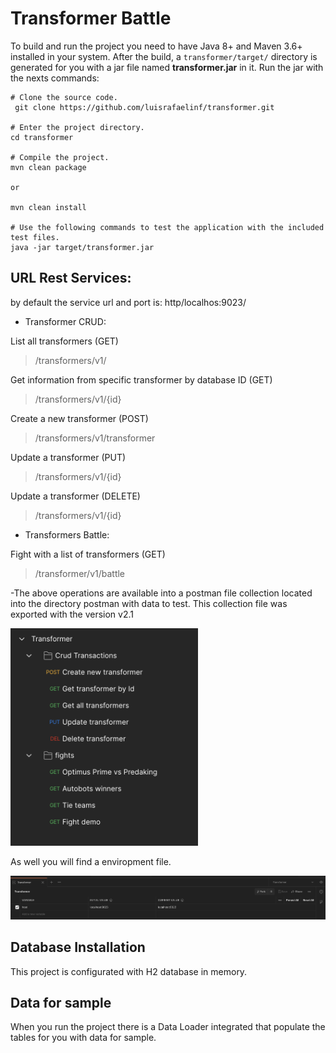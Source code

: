 # Transformer Battle

To build and run the project you need to have Java 8+ and Maven 3.6+ installed in your system. After the build, a `transformer/target/` directory is generated for you with a jar file named **transformer.jar** in it. 
Run the jar with the nexts commands:


``` shell
# Clone the source code.
 git clone https://github.com/luisrafaelinf/transformer.git

# Enter the project directory.
cd transformer

# Compile the project.
mvn clean package

or

mvn clean install

# Use the following commands to test the application with the included test files.
java -jar target/transformer.jar 

```

## URL Rest Services:

by default the service url and port is: http/localhos:9023/

- Transformer CRUD:

List all transformers (GET)
> /transformers/v1/

Get information from specific transformer by database ID (GET)
> /transformers/v1/{id}

Create a new transformer (POST)
> /transformers/v1/transformer

Update a transformer (PUT)
> /transformers/v1/{id}

Update a transformer (DELETE)
> /transformers/v1/{id}


- Transformers Battle:

Fight with a list of transformers (GET)
> /transformer/v1/battle

-The above operations are available into a postman file collection located into the directory postman with data to test. This collection file was exported with the version v2.1

<img src="postman/postman.png" alt="collection" width="300"/>

As well you will find a enviropment file.

<img src="postman/enviropment.png" alt="collection" width="700"/>

## Database Installation

This project is configurated with H2 database in memory.

## Data for sample

When you run the project there is a Data Loader integrated that populate the tables for you with data for sample.
